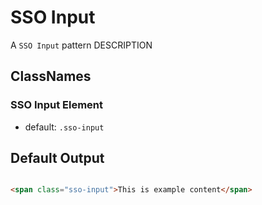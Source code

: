 # SSO Input

A `SSO Input` pattern DESCRIPTION

## ClassNames

### SSO Input Element 

* default: `.sso-input`


## Default Output

```html

<span class="sso-input">This is example content</span>

```

